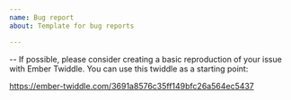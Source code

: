 ```yaml
---
name: Bug report
about: Template for bug reports

---
```


--
If possible, please consider creating a basic reproduction of your issue with Ember Twiddle. You can use this twiddle as a starting point:

https://ember-twiddle.com/3691a8576c35ff149bfc26a564ec5437
